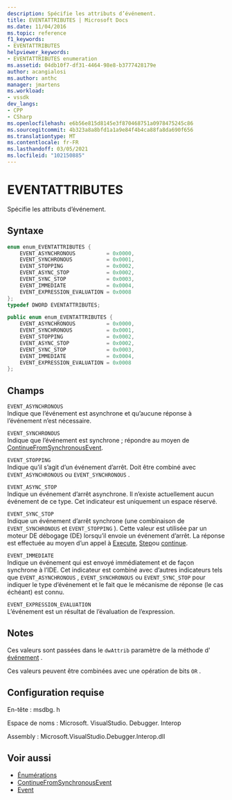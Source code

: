 ```yaml
---
description: Spécifie les attributs d’événement.
title: EVENTATTRIBUTES | Microsoft Docs
ms.date: 11/04/2016
ms.topic: reference
f1_keywords:
- EVENTATTRIBUTES
helpviewer_keywords:
- EVENTATTRIBUTES enumeration
ms.assetid: 04db10f7-df31-4464-98e8-b3777428179e
author: acangialosi
ms.author: anthc
manager: jmartens
ms.workload:
- vssdk
dev_langs:
- CPP
- CSharp
ms.openlocfilehash: e6b56e815d8145e3f870468751a0978475245c86
ms.sourcegitcommit: 4b323a8a8bfd1a1a9e84f4b4ca88fa8da690f656
ms.translationtype: MT
ms.contentlocale: fr-FR
ms.lasthandoff: 03/05/2021
ms.locfileid: "102150885"
---
```

# <a name="eventattributes"></a>EVENTATTRIBUTES
Spécifie les attributs d’événement.

## <a name="syntax"></a>Syntaxe

```cpp
enum enum_EVENTATTRIBUTES {
    EVENT_ASYNCHRONOUS          = 0x0000,
    EVENT_SYNCHRONOUS           = 0x0001,
    EVENT_STOPPING              = 0x0002,
    EVENT_ASYNC_STOP            = 0x0002,
    EVENT_SYNC_STOP             = 0x0003,
    EVENT_IMMEDIATE             = 0x0004,
    EVENT_EXPRESSION_EVALUATION = 0x0008
};
typedef DWORD EVENTATTRIBUTES;
```

```csharp
public enum enum_EVENTATTRIBUTES {
    EVENT_ASYNCHRONOUS          = 0x0000,
    EVENT_SYNCHRONOUS           = 0x0001,
    EVENT_STOPPING              = 0x0002,
    EVENT_ASYNC_STOP            = 0x0002,
    EVENT_SYNC_STOP             = 0x0003,
    EVENT_IMMEDIATE             = 0x0004,
    EVENT_EXPRESSION_EVALUATION = 0x0008
};
```

## <a name="fields"></a>Champs
`EVENT_ASYNCHRONOUS`\
Indique que l’événement est asynchrone et qu’aucune réponse à l’événement n’est nécessaire.

`EVENT_SYNCHRONOUS`\
Indique que l’événement est synchrone ; répondre au moyen de [ContinueFromSynchronousEvent](../../../extensibility/debugger/reference/idebugengine2-continuefromsynchronousevent.md).

`EVENT_STOPPING`\
Indique qu’il s’agit d’un événement d’arrêt. Doit être combiné avec `EVENT_ASYNCHRONOUS` ou `EVENT_SYNCHRONOUS` .

`EVENT_ASYNC_STOP`\
Indique un événement d’arrêt asynchrone. Il n’existe actuellement aucun événement de ce type. Cet indicateur est uniquement un espace réservé.

`EVENT_SYNC_STOP`\
Indique un événement d’arrêt synchrone (une combinaison de `EVENT_SYNCHRONOUS` et `EVENT_STOPPING` ). Cette valeur est utilisée par un moteur DE débogage (DE) lorsqu’il envoie un événement d’arrêt. La réponse est effectuée au moyen d’un appel à [Execute](../../../extensibility/debugger/reference/idebugprogram2-execute.md), [Step](../../../extensibility/debugger/reference/idebugprogram2-step.md)ou [continue](../../../extensibility/debugger/reference/idebugprogram2-continue.md).

`EVENT_IMMEDIATE`\
Indique un événement qui est envoyé immédiatement et de façon synchrone à l’IDE. Cet indicateur est combiné avec d’autres indicateurs tels que `EVENT_ASYNCHRONOUS` , `EVENT_SYNCHRONOUS` ou `EVENT_SYNC_STOP` pour indiquer le type d’événement et le fait que le mécanisme de réponse (le cas échéant) est connu.

`EVENT_EXPRESSION_EVALUATION`\
L’événement est un résultat de l’évaluation de l’expression.

## <a name="remarks"></a>Notes
Ces valeurs sont passées dans le `dwAttrib` paramètre de la méthode d' [événement](../../../extensibility/debugger/reference/idebugeventcallback2-event.md) .

Ces valeurs peuvent être combinées avec une opération de bits `OR` .

## <a name="requirements"></a>Configuration requise
En-tête : msdbg. h

Espace de noms : Microsoft. VisualStudio. Debugger. Interop

Assembly : Microsoft.VisualStudio.Debugger.Interop.dll

## <a name="see-also"></a>Voir aussi
- [Énumérations](../../../extensibility/debugger/reference/enumerations-visual-studio-debugging.md)
- [ContinueFromSynchronousEvent](../../../extensibility/debugger/reference/idebugengine2-continuefromsynchronousevent.md)
- [Event](../../../extensibility/debugger/reference/idebugeventcallback2-event.md)
